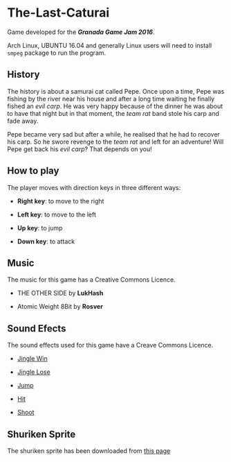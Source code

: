 # The-Last-Caturai
Game developed for the ___Granada Game Jam 2016___.

Arch Linux, UBUNTU 16.04 and generally Linux users will need to install `smpeg` package to run the program.

## History

The history is about a samurai cat called Pepe. Once upon a time, Pepe was fishing by the river near his house and after 
a long time waiting he finally fished an _evil carp_. He was very happy because of the dinner he was about to have that night 
but in that moment, the _team rat_ band stole his carp and fade away.
 
 Pepe became very sad but after a while, he realised that he had to recover his carp. So he swore revenge to the _team rat_ 
 and left for an adventure! Will Pepe get back his _evil carp_? That depends on you!
 
## How to play

The player moves with direction keys in three different ways:

* __Right key__: to move to the right

* __Left key__: to move to the left

* __Up key__: to jump

* __Down key__: to attack

## Music

The music for this game has a Creative Commons Licence.

*  THE OTHER SIDE by __LukHash__

*  Atomic Weight 8Bit by __Rosver__

## Sound Efects

The sound effects used for this game have a Creave Commons Licence.

* [Jingle Win](https://www.freesound.org/people/LittleRobotSoundFactory/sounds/270333/)

* [Jingle Lose](https://www.freesound.org/people/LittleRobotSoundFactory/sounds/270334/)

* [Jump](https://www.freesound.org/people/LittleRobotSoundFactory/sounds/270323/)

* [Hit](https://www.freesound.org/people/LittleRobotSoundFactory/sounds/270325/)

* [Shoot](https://www.freesound.org/people/LittleRobotSoundFactory/sounds/270344/)

## Shuriken Sprite

The shuriken sprite has been downloaded from [this page](http://opengameart.org/content/block-ninja-2d-sprites)
